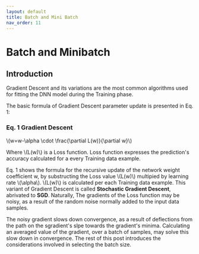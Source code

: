 ```yaml
---
layout: default
title: Batch and Mini Batch
nav_order: 11
---
```

# Batch and Minibatch
## Introduction

Gradient Descent and its variations are the most common algorithms used for fitting the DNN model during the Training phase. 

The basic formula of Gradient Descent parameter update is presented in Eq. 1:

### Eq. 1 Gradient Descent

\\(w=w-\alpha \cdot \frac{\partial L(w)}{\partial w}\\)

Where \\(L(w)\\) is a Loss function. Loss function expresses the prediction's accuracy calculated for a every Training data example.

Eq. 1 shows the formula for the recursive update of the network weight coefficient w, by substructing the Loss value  \\(L(w)\\) multipied by learning rate \\(\alpha\\).
\\(L(w)\\) is calculated per each Training data example. This variant of Gradient Descent is called **Stochastic Gradient Descent**, abrivated to **SGD**. Naturally, The gradients of the Loss function may be noisy, as a result of the random noise normally added to the input data samples.

The noisy gradient slows down convergence, as a result of deflections from the path on the sgradient's slpe towards the gradient's minima.
Calculating an averaged value of the gradient, over a batch of samples, may solve this slow down in convergence. The rest of this post introduces the considerations involved in selecting the batch size.
